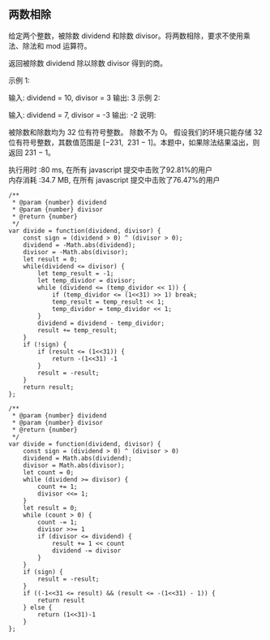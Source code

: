 ## 两数相除

给定两个整数，被除数 dividend 和除数 divisor。将两数相除，要求不使用乘法、除法和 mod 运算符。

返回被除数 dividend 除以除数 divisor 得到的商。

示例 1:

输入: dividend = 10, divisor = 3
输出: 3
示例 2:

输入: dividend = 7, divisor = -3
输出: -2
说明:

被除数和除数均为 32 位有符号整数。
除数不为 0。
假设我们的环境只能存储 32 位有符号整数，其数值范围是 [−231,  231 − 1]。本题中，如果除法结果溢出，则返回 231 − 1。<br>

执行用时 :80 ms, 在所有 javascript 提交中击败了92.81%的用户<br>
内存消耗 :34.7 MB, 在所有 javascript 提交中击败了76.47%的用户
```
/**
 * @param {number} dividend
 * @param {number} divisor
 * @return {number}
 */
var divide = function(dividend, divisor) {
    const sign = (dividend > 0) ^ (divisor > 0);
    dividend = -Math.abs(dividend);
    divisor = -Math.abs(divisor);
    let result = 0;
    while(dividend <= divisor) {
        let temp_result = -1;
        let temp_dividor = divisor;
        while (dividend <= (temp_dividor << 1)) {
            if (temp_dividor <= (1<<31) >> 1) break;
            temp_result = temp_result << 1;
            temp_dividor = temp_dividor << 1;
        }
        dividend = dividend - temp_dividor;
        result += temp_result;
    }
    if (!sign) {
        if (result <= (1<<31)) {
            return -(1<<31) -1
        }
        result = -result;
    }
    return result;
};
```
```
/**
 * @param {number} dividend
 * @param {number} divisor
 * @return {number}
 */
var divide = function(dividend, divisor) {
    const sign = (dividend > 0) ^ (divisor > 0)
    dividend = Math.abs(dividend);
    divisor = Math.abs(divisor);
    let count = 0;
    while (dividend >= divisor) {
        count += 1;
        divisor <<= 1;
    }
    let result = 0;
    while (count > 0) {
        count -= 1;
        divisor >>= 1
        if (divisor <= dividend) {
            result += 1 << count
            dividend -= divisor
        }
    }
    if (sign) {
        result = -result;
    }
    if ((-1<<31 <= result) && (result <= -(1<<31) - 1)) {
        return result
    } else {
        return (1<<31)-1
    }
};
```